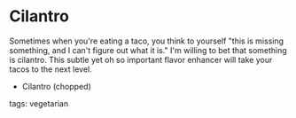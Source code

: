 Cilantro
==========

Sometimes when you're eating a taco, you think to yourself "this is missing something, and I can't figure out what it is." I'm willing to bet that something is cilantro. This subtle yet oh so important flavor enhancer will take your tacos to the next level.

* Cilantro (chopped)

tags: vegetarian